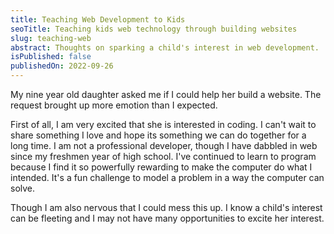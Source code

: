 ```yaml
---
title: Teaching Web Development to Kids
seoTitle: Teaching kids web technology through building websites
slug: teaching-web
abstract: Thoughts on sparking a child's interest in web development.
isPublished: false
publishedOn: 2022-09-26
---
```


My nine year old daughter asked me if I could help her build a website. The request brought up more
emotion than I expected.

First of all, I am very excited that she is interested in coding. I can't wait to share something I
love and hope its something we can do together for a long time. I am not a professional developer,
though I have dabbled in web since my freshmen year of high school. I've continued to learn to
program because I find it so powerfully rewarding to make the computer do what I intended. It's a
fun challenge to model a problem in a way the computer can solve.

Though I am also nervous that I could mess this up. I know a child's interest can be fleeting and
I may not have many opportunities to excite her interest.
